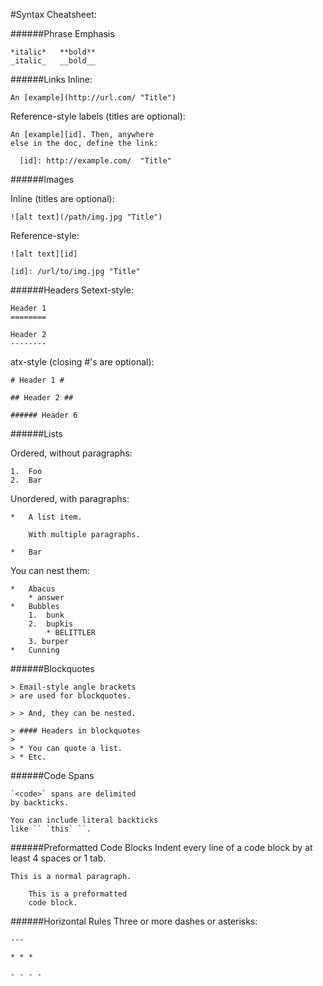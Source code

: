 #Syntax Cheatsheet:

######Phrase Emphasis
```
*italic*   **bold**
_italic_   __bold__
```

######Links
Inline:
```
An [example](http://url.com/ "Title")
```

Reference-style labels (titles are optional):
```
An [example][id]. Then, anywhere
else in the doc, define the link:

  [id]: http://example.com/  "Title"
```

######Images

Inline (titles are optional):
```
![alt text](/path/img.jpg "Title")
```

Reference-style:
```
![alt text][id]

[id]: /url/to/img.jpg "Title"
```

######Headers
Setext-style:
```
Header 1
========

Header 2
--------
```

atx-style (closing #'s are optional):
```
# Header 1 #

## Header 2 ##

###### Header 6
```

######Lists

Ordered, without paragraphs:
```
1.  Foo
2.  Bar
```

Unordered, with paragraphs:
```
*   A list item.

    With multiple paragraphs.

*   Bar
```

You can nest them:
```
*   Abacus
    * answer
*   Bubbles
    1.  bunk
    2.  bupkis
        * BELITTLER
    3. burper
*   Cunning
```

######Blockquotes
```
> Email-style angle brackets
> are used for blockquotes.

> > And, they can be nested.

> #### Headers in blockquotes
> 
> * You can quote a list.
> * Etc.
```

######Code Spans
```
`<code>` spans are delimited
by backticks.

You can include literal backticks
like `` `this` ``.
```

######Preformatted Code Blocks
Indent every line of a code block by at least 4 spaces or 1 tab.
```
This is a normal paragraph.

    This is a preformatted
    code block.
```
######Horizontal Rules
Three or more dashes or asterisks:
```
---

* * *

- - - - 
```



